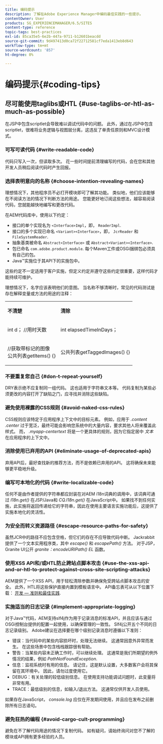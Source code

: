 ```yaml
---
title: 编码提示
description: 了解在Adobe Experience Manager中编码最佳实践的一些提示。
contentOwner: User
products: SG_EXPERIENCEMANAGER/6.5/SITES
content-type: reference
topic-tags: best-practices
exl-id: 85ca35e5-6e2b-447a-9711-b12601beacdd
source-git-commit: 9d497413d0ca72f22712581cf7eda1413eb8d643
workflow-type: tm+mt
source-wordcount: '857'
ht-degree: 0%

---
```


# 编码提示{#coding-tips}

## 尽可能使用taglibs或HTL {#use-taglibs-or-htl-as-much-as-possible}

在JSP中包含scriptlet会导致难以调试代码中的问题。 此外，通过在JSP中包含scriptlet，很难将业务逻辑与视图层分离，这违反了单责任原则和MVC设计模式。

### 可写可读代码 {#write-readable-code}

代码只写入一次，但读取多次。 花一些时间提前清理编写的代码，会在您和其他开发人员稍后阅读代码时产生回报。

### 选择表明意向的名称 {#choose-intention-revealing-names}

理想情况下，其他程序员不必打开模块即可了解其功能。 类似地，他们应该能够在不阅读方法的情况下判断方法的用途。 您能更好地订阅这些想法，越容易阅读代码，您就能越快地编写和更改代码。

在AEM代码库中，使用以下约定：


* 接口的单个实现名为 `<Interface>Impl`，即， `ReaderImpl`.
* 接口的多个实现已命名 `<Variant><Interface>`，即， `JcrReader` 和 `FileSystemReader`.
* 抽象基类被命名 `Abstract<Interface>` 或 `Abstract<Variant><Interface>`.
* 包已命名 `com.adobe.product.module`. 每个Maven工件或OSGi捆绑包必须具有自己的包。
* Java™实施位于其API下的实施包中。


这些约定不一定适用于客户实施，但定义约定并遵守这些约定很重要，这样代码才能持续可维护。

理想情况下，名字应该表明他们的意图。 当名称不够清晰时，常见的代码测试是存在解释变量或方法的用途的注释：

<table>
 <tbody>
  <tr>
   <td><p><strong>不清楚</strong></p> </td>
   <td><p><strong>清除</strong></p> </td>
  </tr>
  <tr>
   <td><p>int d； //用时天数</p> </td>
   <td><p>int elapsedTimeInDays；</p> </td>
  </tr>
  <tr>
   <td><p>//获取带标记的图像<br /> 公共列表getItems() {}</p> </td>
   <td><p>公共列表getTaggedImages() {}</p> </td>
  </tr>
 </tbody>
</table>

### 不要重复您自己  {#don-t-repeat-yourself}

DRY表示绝不应复制同一组代码。 这也适用于字符串文本等。 代码复制为某些必须更改的内容打开了缺陷之门，应寻找并消除这些缺陷。

### 避免使用裸露的CSS规则 {#avoid-naked-css-rules}

CSS规则应该特定于应用程序上下文中的目标元素。 例如，应用于 *.content .center* 过于宽泛，最终可能会影响您系统中的大量内容，要求其他人将来覆盖此样式。 而， *.myapp-centertext* 将是一个更具体的规则，因为它指定居中 *文本* 在应用程序的上下文中。

### 消除使用已弃用的API {#eliminate-usage-of-deprecated-apis}

弃用API后，最好查找新的推荐方法，而不是依赖已弃用的API。 这将确保未来能够更平稳地升级。

### 编写可本地化的代码 {#write-localizable-code}

任何不是由作者提供的字符串都应封装在对AEM i18n词典的调用中，该词典可通过 *I18n.get()* 在JSP/Java和 *CQ.I18n.get()* 在JavaScript中。 如果找不到任何实施，此实施将返回传递给它的字符串，因此在使用主要语言实施功能后，这提供了实施本地化的灵活性。

### 为安全而转义资源路径 {#escape-resource-paths-for-safety}

虽然JCR中的路径不应包含空格，但它们的存在不应导致代码中断。 Jackrabbit提供了一个文本实用程序类，其中 *escape()* 和 *escapePath()* 方法。 对于JSP，Granite UI公开 *granite：encodeURIPath() EL* 函数。

### 使用XSS API和/或HTL防止跨站点脚本攻击 {#use-the-xss-api-and-or-htl-to-protect-against-cross-site-scripting-attacks}

AEM提供了一个XSS API，用于轻松清除参数并确保免受跨站点脚本攻击的安全。 此外，HTL将这些保护直接内置到模板语言中。 API备忘表可从以下位置下载： [开发 — 准则和最佳实践](/help/sites-developing/dev-guidelines-bestpractices.md).

### 实施适当的日志记录 {#implement-appropriate-logging}

对于Java™代码，AEM支持slf4j作为用于记录消息的标准API，并且应该与通过OSGi控制台提供的配置一起使用，以确保管理的一致性。 Slf4j公开五个不同的日志记录级别。 Adobe建议在选择要在哪个级别记录消息时遵循以下准则：

* 错误：当代码中的某些内容损坏时，处理无法继续。 这通常因意外异常而发生。 在这些场景中包含栈栈跟踪很有帮助。
* 警告：当某些内容未正确工作时，可以继续处理。 这通常是我们所期望的例外情况的结果，例如 *PathNotFoundException*.
* 信息：监视系统时有用的信息。 请记住，这是默认设置，大多数客户会将其保留在其环境中。 因此，请勿过度使用它。
* DEBUG：有关处理的较低级别信息。 在使用支持功能调试问题时，此变量将非常有用。
* TRACE：最低级别的信息，如输入/退出方法。 这通常仅供开发人员使用。

如果存在JavaScript， *console.log* 应仅在开发期间使用，并且应在发布之前删除所有日志语句。

### 避免狂热的编程 {#avoid-cargo-cult-programming}

避免在不了解代码用途的情况下复制代码。 如有疑问，请始终询问对您不了解的模块或API拥有更多经验的人员。
